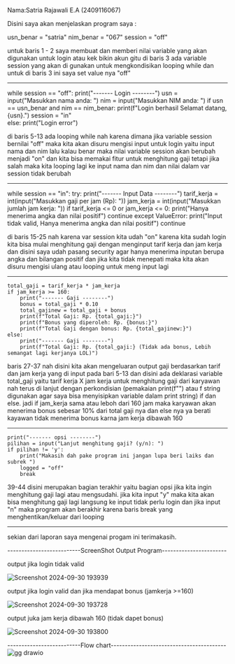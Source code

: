 Nama:Satria Rajawali E.A  (2409116067)

Disini saya akan menjelaskan program saya :

  usn_benar = "satria"
  nim_benar = "067"
  session = "off"  

  
untuk baris 1 - 2 saya membuat dan memberi nilai variable yang akan digunakan untuk login atau kek bikin akun gitu
di baris 3 ada variable session yang akan di gunakan untuk mengkondisikan looping while dan untuk di baris 3 ini saya set value nya "off"
____________________________________________________________________________________________________________________________________________________________________________________________________


  while session == "off":
    print("------- Login --------")
    usn = input("Masukkan nama anda: ")
    nim = input("Masukkan NIM anda: ")
    if usn == usn_benar and nim == nim_benar:
        print(f"Login berhasil Selamat datang, {usn}.")
        session = "in"  
    else:
        print("Login error")

        
di baris 5-13  ada looping while nah karena dimana jika variable session bernilai "off" maka kita akan disuru mengisi input untuk login yaitu 
input nama dan nim lalu kalau benar maka nilai variable session akan berubah menjadi "on" dan kita bisa memakai fitur untuk menghitung gaji tetapi jika salah maka kita looping lagi ke input nama dan nim dan nilai dalam var session tidak berubah 
____________________________________________________________________________________________________________________________________________________________________________________________________


  while session == "in":
    try:
        print("------- Input Data --------")
        tarif_kerja = int(input("Masukkan gaji per jam (Rp): "))
        jam_kerja = int(input("Masukkan jumlah jam kerja: "))
        if tarif_kerja <= 0 or jam_kerja <= 0:
            print("Hanya menerima angka dan nilai positif")
            continue
    except ValueError:
        print("Input tidak valid, Hanya menerima angka dan nilai positif")
        continue

        
di baris 15-25 nah karena var session kita udah "on" karena kita sudah login kita bisa mulai menghitung gaji dengan menginput tarif kerja dan jam kerja dan disini saya udah pasang security agar hanya menerima inputan berupa angka dan bilangan positif
dan jika kita tidak menepati maka kita akan disuru mengisi ulang atau looping untuk meng input lagi 
____________________________________________________________________________________________________________________________________________________________________________________________________


    total_gaji = tarif_kerja * jam_kerja
    if jam_kerja >= 160:
        print("------- Gaji --------")
        bonus = total_gaji * 0.10
        total_gajinew = total_gaji + bonus
        print(f"Total Gaji: Rp. {total_gaji:}")
        print(f"Bonus yang diperoleh: Rp. {bonus:}")
        print(f"Total Gaji dengan bonus: Rp. {total_gajinew:}")
    else:
        print("------- Gaji --------")
        print(f"Total Gaji: Rp. {total_gaji:} (Tidak ada bonus, Lebih semangat lagi kerjanya LOL)")

        
baris 27-37 nah disini kita akan mengeluaran output gaji berdasarkan tarif dan jam kerja yang di input pada bari 5-13 dan disini ada deklarasi variable total_gaji yaitu tarif kerja X jam kerja untuk menghitung gaji dari karyawan  nah terus di lanjut dengan perkondisian  (pemakaian print(f"") atau f string digunakan agar saya bisa menyisipkan variable dalam print string)
if dan else. jadi if jam_kerja sama atau leboh dari 160 jam maka karyawan akan menerima bonus sebesar 10% dari total gaji nya dan else nya ya berati kayawan tidak menerima bonus karna jam kerja dibawah 160
____________________________________________________________________________________________________________________________________________________________________________________________________

    print("------- opsi --------")
    pilihan = input("Lanjut menghitung gaji? (y/n): ")
    if pilihan != 'y':
        print("Makasih dah pake program ini jangan lupa beri laiks dan subrek ")
        logged = "off"  
        break

        
39-44 disini merupakan bagian terakhir yaitu bagian opsi jika kita ingin menghitung gaji lagi atau mengsudahi. jika kita input "y" maka kita akan bisa menghitung gaji lagi langsung ke input tidak perlu login dan jika input "n"  maka program akan berakhir karena baris break yang menghentikan/keluar dari looping 
____________________________________________________________________________________________________________________________________________________________________________________________________


sekian dari laporan saya mengenai progam ini terimakasih.

--------------------------ScreenShot Output Program-----------------------

 output jika login tidak valid
 
![Screenshot 2024-09-30 193939](https://github.com/user-attachments/assets/8359f3c7-4ce9-4542-bdb7-c4e5dff3ad79)

output jika login valid dan jika mendapat bonus (jamkerja >=160)

![Screenshot 2024-09-30 193728](https://github.com/user-attachments/assets/d88b8ef0-5249-4aab-8d2b-b769446e6e3c)

output juka jam kerja dibawah 160 (tidak dapet bonus)

![Screenshot 2024-09-30 193800](https://github.com/user-attachments/assets/5e3c4087-4813-4bcb-bdc8-102385091af2)



--------------------------Flow chart-----------------------------------------
![gg drawio](https://github.com/user-attachments/assets/8011c581-aec8-49a0-a046-6191e88588bc)
